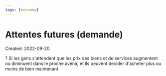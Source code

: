 ```yaml
---
tags: [economy] 
---
```

# Attentes futures (demande)
Created: 2022-09-20

?
Si les gens s'attendent que les prix des biens et de services augmentent ou diminuent dans le proche avenir, et ils peuvent decider d'acheter plus ou moins de bien maintenant
<!--SR:!2022-10-06,8,230-->

